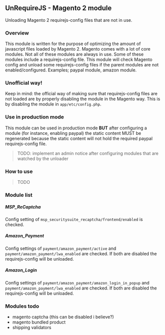 ## UnRequireJS - Magento 2 module
Unloading Magento 2 requirejs-config files that are not in use.

### Overview

This module is written for the purpose of optimizing the amount of javascript files loaded by Magento 2.
Magento comes with a lot of core modules. Not all of these modules are always in use. 
Some of these modules include a requirejs-config file. This module will check Magento config and unload some 
requirejs-config files if the parent modules are not enabled/configured. Examples; paypal module, amazon module.

### Unofficial way!
Keep in mind: the official way of making sure that requirejs-config files are not loaded are by properly disabling
the module in the Magento way. This is by disabling the module in `app/etc/config.php`.


### Use in production mode
This module can be used in production mode **BUT** after configuring a module (for instance, enabling paypal) the 
static content MUST be regenerated because the static content will not hold the required paypal requirejs-config file.
> TODO: implement an admin notice after configuring modules that are watched by the unloader


### How to use
> TODO

### Module list
##### MSP_ReCaptcha
Config setting of `msp_securitysuite_recaptcha/frontend/enabled` is checked. 
##### Amazon_Payment
Config settings of `payment/amazon_payment/active` and `payment/amazon_payment/lwa_enabled` are checked.
If both are disabled the requirejs-config will be unloaded.
##### Amazon_Login
Config settings of `payment/amazon_payment/amazon_login_in_popup` and `payment/amazon_payment/lwa_enabled` are checked.
If both are disabled the requirejs-config will be unloaded.

### Modules todo
- magento captcha (this can be disabled i believe?)
- magento bundled product
- shipping validators


